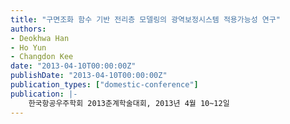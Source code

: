 ```yaml
---
title: "구면조화 함수 기반 전리층 모델링의 광역보정시스템 적용가능성 연구"
authors:
- Deokhwa Han
- Ho Yun
- Changdon Kee
date: "2013-04-10T00:00:00Z"
publishDate: "2013-04-10T00:00:00Z"
publication_types: ["domestic-conference"]
publication: |-
    한국항공우주학회 2013춘계학술대회, 2013년 4월 10~12일 
---
```

